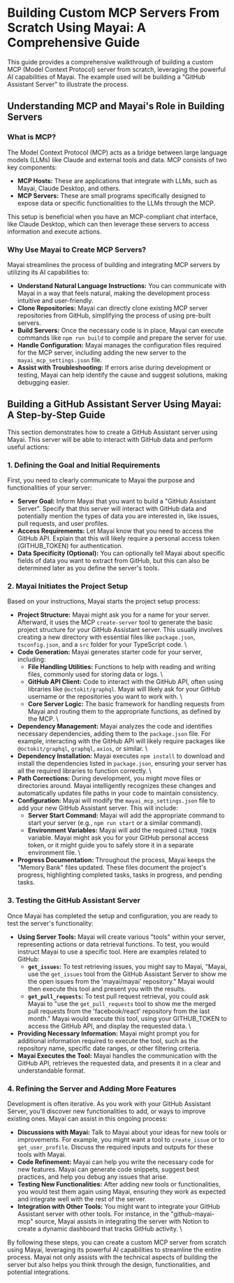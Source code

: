 # Building Custom MCP Servers From Scratch Using Mayai: A Comprehensive Guide

This guide provides a comprehensive walkthrough of building a custom MCP (Model Context Protocol) server from scratch, leveraging the powerful AI capabilities of Mayai. The example used will be building a "GitHub Assistant Server" to illustrate the process.

## Understanding MCP and Mayai's Role in Building Servers

### What is MCP?

The Model Context Protocol (MCP) acts as a bridge between large language models (LLMs) like Claude and external tools and data. MCP consists of two key components:

-   **MCP Hosts:** These are applications that integrate with LLMs, such as Mayai, Claude Desktop, and others.
-   **MCP Servers:** These are small programs specifically designed to expose data or specific functionalities to the LLMs through the MCP.

This setup is beneficial when you have an MCP-compliant chat interface, like Claude Desktop, which can then leverage these servers to access information and execute actions.

### Why Use Mayai to Create MCP Servers?

Mayai streamlines the process of building and integrating MCP servers by utilizing its AI capabilities to:

-   **Understand Natural Language Instructions:** You can communicate with Mayai in a way that feels natural, making the development process intuitive and user-friendly.
-   **Clone Repositories:** Mayai can directly clone existing MCP server repositories from GitHub, simplifying the process of using pre-built servers.
-   **Build Servers:** Once the necessary code is in place, Mayai can execute commands like `npm run build` to compile and prepare the server for use.
-   **Handle Configuration:** Mayai manages the configuration files required for the MCP server, including adding the new server to the `mayai_mcp_settings.json` file.
-   **Assist with Troubleshooting:** If errors arise during development or testing, Mayai can help identify the cause and suggest solutions, making debugging easier.

## Building a GitHub Assistant Server Using Mayai: A Step-by-Step Guide

This section demonstrates how to create a GitHub Assistant server using Mayai. This server will be able to interact with GitHub data and perform useful actions:

### 1. Defining the Goal and Initial Requirements

First, you need to clearly communicate to Mayai the purpose and functionalities of your server:

-   **Server Goal:** Inform Mayai that you want to build a "GitHub Assistant Server". Specify that this server will interact with GitHub data and potentially mention the types of data you are interested in, like issues, pull requests, and user profiles.
-   **Access Requirements:** Let Mayai know that you need to access the GitHub API. Explain that this will likely require a personal access token (GITHUB_TOKEN) for authentication.
-   **Data Specificity (Optional):** You can optionally tell Mayai about specific fields of data you want to extract from GitHub, but this can also be determined later as you define the server's tools.

### 2. Mayai Initiates the Project Setup

Based on your instructions, Mayai starts the project setup process:

-   **Project Structure:** Mayai might ask you for a name for your server. Afterward, it uses the MCP `create-server` tool to generate the basic project structure for your GitHub Assistant server. This usually involves creating a new directory with essential files like `package.json`, `tsconfig.json`, and a `src` folder for your TypeScript code. \
-   **Code Generation:** Mayai generates starter code for your server, including:
    -   **File Handling Utilities:** Functions to help with reading and writing files, commonly used for storing data or logs. \
    -   **GitHub API Client:** Code to interact with the GitHub API, often using libraries like `@octokit/graphql`. Mayai will likely ask for your GitHub username or the repositories you want to work with. \
    -   **Core Server Logic:** The basic framework for handling requests from Mayai and routing them to the appropriate functions, as defined by the MCP. \
-   **Dependency Management:** Mayai analyzes the code and identifies necessary dependencies, adding them to the `package.json` file. For example, interacting with the GitHub API will likely require packages like `@octokit/graphql`, `graphql`, `axios`, or similar. \
-   **Dependency Installation:** Mayai executes `npm install` to download and install the dependencies listed in `package.json`, ensuring your server has all the required libraries to function correctly. \
-   **Path Corrections:** During development, you might move files or directories around. Mayai intelligently recognizes these changes and automatically updates file paths in your code to maintain consistency.
-   **Configuration:** Mayai will modify the `mayai_mcp_settings.json` file to add your new GitHub Assistant server. This will include:
    -   **Server Start Command:** Mayai will add the appropriate command to start your server (e.g., `npm run start` or a similar command).
    -   **Environment Variables:** Mayai will add the required `GITHUB_TOKEN` variable. Mayai might ask you for your GitHub personal access token, or it might guide you to safely store it in a separate environment file. \
-   **Progress Documentation:** Throughout the process, Mayai keeps the "Memory Bank" files updated. These files document the project's progress, highlighting completed tasks, tasks in progress, and pending tasks.

### 3. Testing the GitHub Assistant Server

Once Mayai has completed the setup and configuration, you are ready to test the server's functionality:

-   **Using Server Tools:** Mayai will create various "tools" within your server, representing actions or data retrieval functions. To test, you would instruct Mayai to use a specific tool. Here are examples related to GitHub:
    -   **`get_issues`:** To test retrieving issues, you might say to Mayai, "Mayai, use the `get_issues` tool from the GitHub Assistant Server to show me the open issues from the 'mayai/mayai' repository." Mayai would then execute this tool and present you with the results.
    -   **`get_pull_requests`:** To test pull request retrieval, you could ask Mayai to "use the `get_pull_requests` tool to show me the merged pull requests from the 'facebook/react' repository from the last month." Mayai would execute this tool, using your GITHUB_TOKEN to access the GitHub API, and display the requested data. \
-   **Providing Necessary Information:** Mayai might prompt you for additional information required to execute the tool, such as the repository name, specific date ranges, or other filtering criteria.
-   **Mayai Executes the Tool:** Mayai handles the communication with the GitHub API, retrieves the requested data, and presents it in a clear and understandable format.

### 4. Refining the Server and Adding More Features

Development is often iterative. As you work with your GitHub Assistant Server, you'll discover new functionalities to add, or ways to improve existing ones. Mayai can assist in this ongoing process:

-   **Discussions with Mayai:** Talk to Mayai about your ideas for new tools or improvements. For example, you might want a tool to `create_issue` or to `get_user_profile`. Discuss the required inputs and outputs for these tools with Mayai.
-   **Code Refinement:** Mayai can help you write the necessary code for new features. Mayai can generate code snippets, suggest best practices, and help you debug any issues that arise.
-   **Testing New Functionalities:** After adding new tools or functionalities, you would test them again using Mayai, ensuring they work as expected and integrate well with the rest of the server.
-   **Integration with Other Tools:** You might want to integrate your GitHub Assistant server with other tools. For instance, in the "github-mayai-mcp" source, Mayai assists in integrating the server with Notion to create a dynamic dashboard that tracks GitHub activity. \

By following these steps, you can create a custom MCP server from scratch using Mayai, leveraging its powerful AI capabilities to streamline the entire process. Mayai not only assists with the technical aspects of building the server but also helps you think through the design, functionalities, and potential integrations.
